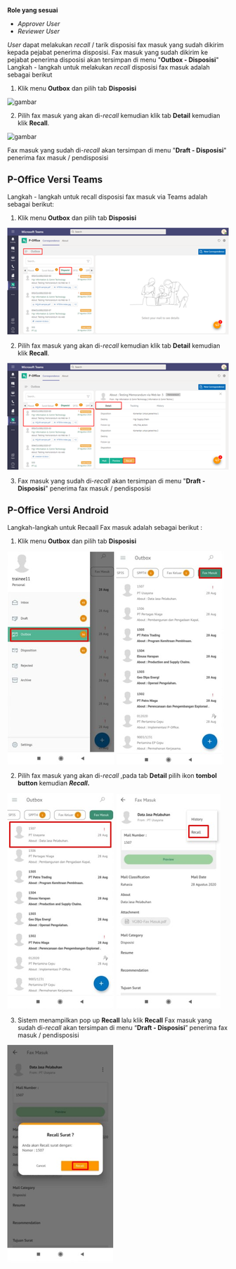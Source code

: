 **Role yang sesuai**

- *Approver User*
- *Reviewer User*

*User* dapat melakukan *recall* / tarik disposisi fax masuk yang sudah dikirim kepada pejabat penerima disposisi. Fax masuk yang sudah dikirim ke pejabat penerima disposisi akan tersimpan di menu "**Outbox - Disposisi**" Langkah - langkah untuk melakukan *recall* disposisi fax masuk adalah sebagai berikut

1. Klik menu **Outbox** dan pilih tab **Disposisi**

![gambar](SC_FaxMasuk/FM44.png)

2. Pilih fax masuk yang akan di-*recall* kemudian klik tab **Detail** kemudian klik **Recall**.

![gambar](SC_FaxMasuk/FM45.png)

Fax masuk yang sudah di-*recall* akan tersimpan di menu "**Draft - Disposisi**" penerima fax masuk / pendisposisi

## **P-Office Versi Teams**

Langkah - langkah untuk recall disposisi fax masuk via Teams adalah sebagai berikut: 

1. Klik menu **Outbox** dan pilih tab **Disposisi**

![gambar](FaxMasuk/FM_Teams/FM47.png)

2. Pilih fax masuk yang akan di-*recall* kemudian klik tab **Detail** kemudian klik **Recall**.

![gambar](FaxMasuk/FM_Teams/FM49.png)

3. Fax masuk yang sudah di-*recall* akan tersimpan di menu "**Draft - Disposisi**" penerima fax masuk / pendisposisi


## **P-Office Versi Android**

Langkah-langkah untuk Recaall Fax masuk adalah sebagai berikut :

1. Klik menu **Outbox** dan pilih tab **Disposisi**

![gambar](Faxmasuk/FM_Android/Recalldisposisi/A01.jpg) ![gambar](Faxmasuk/FM_Android/Recalldisposisi/A02.jpg)

2. Pilih fax masuk yang akan di-_recall_ ,pada tab **Detail** pilih ikon **tombol button** kemudian **_Recall_.**

![gambar](Faxmasuk/FM_Android/Recalldisposisi/A03.jpg) ![gambar](Faxmasuk/FM_Android/Recalldisposisi/A04.jpg)

3. Sistem menampilkan pop up **Recall** lalu klik **Recall** Fax masuk yang sudah di-_recall_ akan tersimpan di menu “**Draft - Disposisi**” penerima fax masuk / pendisposisi

![gambar](Faxmasuk/FM_Android/Recalldisposisi/A05.jpg)
